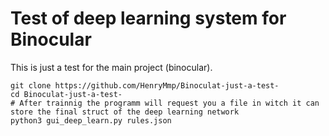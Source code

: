 # Test of deep learning system for Binocular

This is just a test for the main project (binocular).

```
git clone https://github.com/HenryMmp/Binoculat-just-a-test-
cd Binoculat-just-a-test-
# After trainnig the programm will request you a file in witch it can store the final struct of the deep learning network
python3 gui_deep_learn.py rules.json
```
